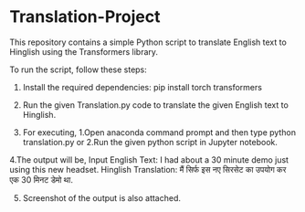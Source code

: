 # Translation-Project

This repository contains a simple Python script to translate English text to Hinglish using the Transformers library.

To run the script, follow these steps:

1. Install the required dependencies:
   pip install torch transformers
  
2. Run the given Translation.py code to translate the given English text to Hinglish.
   
3. For executing,
       1.Open anaconda command prompt and then type python translation.py
                               or
       2.Run the given python script in Jupyter notebook.
   
4.The output will be,
    Input English Text: I had about a 30 minute demo just using this new headset.
    Hinglish Translation: मैं सिर्फ इस नए सिरसेट का उपयोग कर एक 30 मिनट डेमो था.
   
5. Screenshot of the output is also attached.
